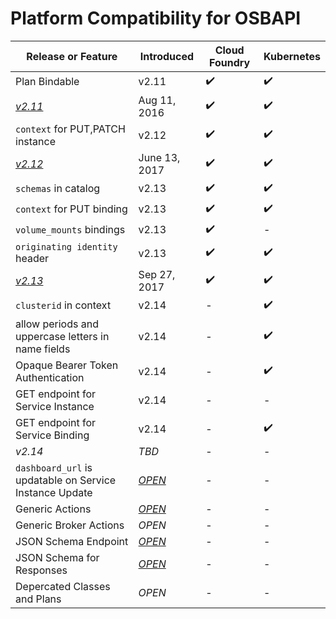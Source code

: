 # Platform Compatibility for OSBAPI


| Release or Feature | Introduced | Cloud Foundry | Kubernetes |
| --- | -- | --- | --- |
| Plan Bindable | v2.11 | ✔️ | ✔️ |
| [*v2.11*](release-notes.md#v211) | Aug 11, 2016 | ✔️ | ✔️ |
| `context` for PUT,PATCH instance | v2.12 | ✔️ | ✔️ |
| [*v2.12*](release-notes.md#v212) | June 13, 2017 | ✔️ | ✔️ |
| `schemas` in catalog | v2.13 | ✔️ | ✔️ |
| `context` for PUT binding | v2.13 | ✔️ | ✔️ |
| `volume_mounts` bindings | v2.13 | ✔️ | - |
| `originating identity` header | v2.13 | ✔️ | ✔️ |
| [*v2.13*](release-notes.md#v213) | Sep 27, 2017 | ✔️ | ✔️ |
| `clusterid` in context | v2.14 | - | ✔️ |
| allow periods and uppercase letters in name fields | v2.14 | - | ✔️ |
| Opaque Bearer Token Authentication | v2.14 | - | ✔️ |
| GET endpoint for Service Instance | v2.14 | - | - |
| GET endpoint for Service Binding | v2.14 | - | ✔️ |
| *v2.14* | _TBD_ | - | - |
| `dashboard_url` is updatable on Service Instance Update | [_OPEN_](https://github.com/openservicebrokerapi/servicebroker/pull/437) | - | - |
| Generic Actions | [_OPEN_](https://github.com/openservicebrokerapi/servicebroker/pull/431) | - | - |
| Generic Broker Actions | _OPEN_ | - | - |
| JSON Schema Endpoint | [_OPEN_](https://github.com/openservicebrokerapi/servicebroker/pull/402) | - | - |
| JSON Schema for Responses | [_OPEN_](https://github.com/openservicebrokerapi/servicebroker/pull/392) | - | - |
| Depercated Classes and Plans | _OPEN_ | - | - |
